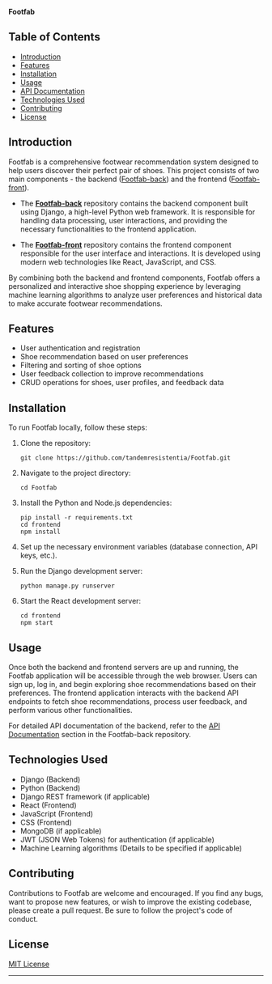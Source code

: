 
**Footfab**

## Table of Contents

- [Introduction](#introduction)
- [Features](#features)
- [Installation](#installation)
- [Usage](#usage)
- [API Documentation](#api-documentation)
- [Technologies Used](#technologies-used)
- [Contributing](#contributing)
- [License](#license)

## Introduction

Footfab is a comprehensive footwear recommendation system designed to help users discover their perfect pair of shoes. This project consists of two main components - the backend ([Footfab-back](https://github.com/tandemresistentia/Footfab-back)) and the frontend ([Footfab-front](https://github.com/tandemresistentia/Footfab-front)).

- The **[Footfab-back](https://github.com/tandemresistentia/Footfab-back)** repository contains the backend component built using Django, a high-level Python web framework. It is responsible for handling data processing, user interactions, and providing the necessary functionalities to the frontend application.

- The **[Footfab-front](https://github.com/tandemresistentia/Footfab-front)** repository contains the frontend component responsible for the user interface and interactions. It is developed using modern web technologies like React, JavaScript, and CSS.

By combining both the backend and frontend components, Footfab offers a personalized and interactive shoe shopping experience by leveraging machine learning algorithms to analyze user preferences and historical data to make accurate footwear recommendations.

## Features

- User authentication and registration
- Shoe recommendation based on user preferences
- Filtering and sorting of shoe options
- User feedback collection to improve recommendations
- CRUD operations for shoes, user profiles, and feedback data

## Installation

To run Footfab locally, follow these steps:

1. Clone the repository:

   ```
   git clone https://github.com/tandemresistentia/Footfab.git
   ```

2. Navigate to the project directory:

   ```
   cd Footfab
   ```

3. Install the Python and Node.js dependencies:

   ```
   pip install -r requirements.txt
   cd frontend
   npm install
   ```

4. Set up the necessary environment variables (database connection, API keys, etc.).

5. Run the Django development server:

   ```
   python manage.py runserver
   ```

6. Start the React development server:

   ```
   cd frontend
   npm start
   ```

## Usage

Once both the backend and frontend servers are up and running, the Footfab application will be accessible through the web browser. Users can sign up, log in, and begin exploring shoe recommendations based on their preferences. The frontend application interacts with the backend API endpoints to fetch shoe recommendations, process user feedback, and perform various other functionalities.

For detailed API documentation of the backend, refer to the [API Documentation](https://example.com/footfab-back/api-docs) section in the Footfab-back repository.

## Technologies Used

- Django (Backend)
- Python (Backend)
- Django REST framework (if applicable)
- React (Frontend)
- JavaScript (Frontend)
- CSS (Frontend)
- MongoDB (if applicable)
- JWT (JSON Web Tokens) for authentication (if applicable)
- Machine Learning algorithms (Details to be specified if applicable)

## Contributing

Contributions to Footfab are welcome and encouraged. If you find any bugs, want to propose new features, or wish to improve the existing codebase, please create a pull request. Be sure to follow the project's code of conduct.

## License

[MIT License](https://github.com/tandemresistentia/Footfab/blob/main/LICENSE)

---

